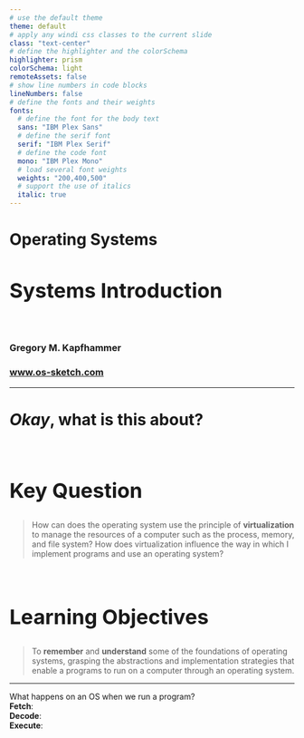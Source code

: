 ```yaml
---
# use the default theme
theme: default
# apply any windi css classes to the current slide
class: "text-center"
# define the highlighter and the colorSchema
highlighter: prism
colorSchema: light
remoteAssets: false
# show line numbers in code blocks
lineNumbers: false
# define the fonts and their weights
fonts:
  # define the font for the body text
  sans: "IBM Plex Sans"
  # define the serif font
  serif: "IBM Plex Serif"
  # define the code font
  mono: "IBM Plex Mono"
  # load several font weights
  weights: "200,400,500"
  # support the use of italics
  italic: true
---
```


[//]: # "Slide Start {{{"

# Operating Systems

## Systems Introduction

<div class="container my-5">
  &nbsp;
</div>

### Gregory M. Kapfhammer

### www.os-sketch.com

[//]: # "Slide End }}}"

---

[//]: # "Slide Start {{{"

# <em>Okay</em>, what is this about?

<style>
  h2 {
    font-size: 36px;
    @apply text-red-600 mb-4;
  }
</style>

<br>

<div v-click>

## Key Question

> How can does the operating system use the principle of **virtualization** to
> manage the resources of a computer such as the process, memory, and file
> system? How does virtualization influence the way in which I implement
> programs and use an operating system?

</div>

<br>

<div v-click>

## Learning Objectives

> To **remember** and **understand** some of the foundations of operating
> systems, grasping the abstractions and implementation strategies that enable a
> programs to run on a computer through an operating system.

</div>

[//]: # "Slide End }}}"

---

[//]: # (Slide Start {{{)

<div class="flex row">

<div class="text-7xl text-red-600 font-bold mt-5 ml-4 mb-4">
What happens on an OS when we run a program?
</div>

</div>

<div v-click>

<div class="flex row">

<mdi-tooltip-check class="text-6xl ml-8 mt-6 text-blue-600" />

<div class="text-3xl font-bold mt-10 ml-4">
<b>Fetch</b>:
</div>

</div>

</div>

<div v-click>

<div class="flex row">

<mdi-tooltip-check class="text-6xl ml-8 mt-6 text-blue-600" />

<div class="text-3xl font-bold mt-10 ml-4">
<b>Decode</b>:
</div>

</div>

</div>

<div v-click>

<div class="flex row">

<mdi-tooltip-check class="text-6xl ml-8 mt-6 text-blue-600" />

<div class="text-3xl font-bold mt-10 ml-4">
<b>Execute</b>:
</div>

</div>

</div>

[//]: # (Slide End }}})
